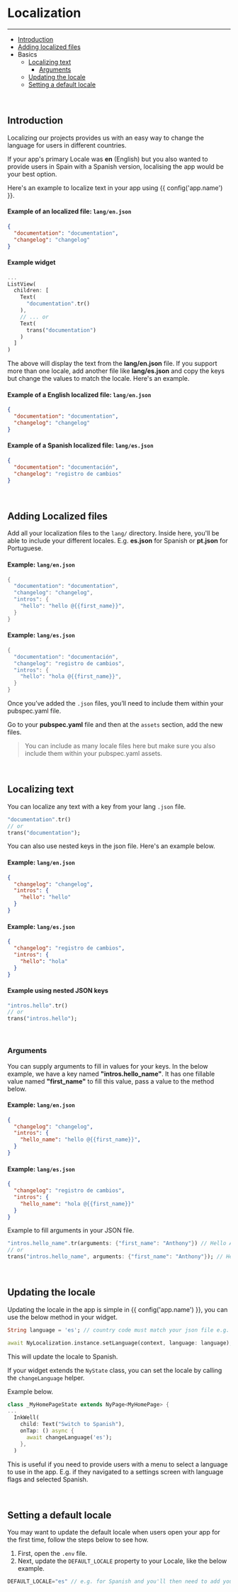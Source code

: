# Localization

---

<a name="section-1"></a>
- [Introduction](#introduction "Introduction to localization")
- [Adding localized files](#adding-localized-files "Adding localized files")
- Basics
  - [Localizing text](#localizing-text "Localizing text")
    - [Arguments](#arguments "Arguments")
  - [Updating the locale](#updating-the-locale "Updating the locale")
  - [Setting a default locale](#setting-a-default-locale "Settings a default locale")


<a name="introduction"></a>
<br>

## Introduction

Localizing our projects provides us with an easy way to change the language for users in different countries. 

If your app's primary Locale was **en** (English) but you also wanted to provide users in Spain with a Spanish version, localising the app would be your best option.

Here's an example to localize text in your app using {{ config('app.name') }}.

#### Example of an localized file: `lang/en.json`
``` json
{
  "documentation": "documentation",
  "changelog": "changelog"
}
```
#### Example widget
``` dart
...
ListView(
  children: [
    Text(
      "documentation".tr()
    ),
    // ... or
    Text(
      trans("documentation")
    )
  ]
)
```

The above will display the text from the <b>lang/en.json</b> file. If you support more than one locale, add another file like <b>lang/es.json</b> and copy the keys but change the values to match the locale.
Here's an example.
#### Example of a English localized file: `lang/en.json`
``` json
{
  "documentation": "documentation",
  "changelog": "changelog"
}
```
#### Example of a Spanish localized file: `lang/es.json`
``` json
{
  "documentation": "documentación",
  "changelog": "registro de cambios"
}
```

<a name="adding-localized-files"></a>
<br>

## Adding Localized files

Add all your localization files to the `lang/` directory. Inside here, you'll be able to include your different locales. E.g. <b>es.json</b> for Spanish or <b>pt.json</b> for Portuguese.

#### Example: `lang/en.json`
``` dart
{
  "documentation": "documentation",
  "changelog": "changelog",
  "intros": {
    "hello": "hello @{{first_name}}",
  }
}
```

#### Example: `lang/es.json`
``` dart
{
  "documentation": "documentación",
  "changelog": "registro de cambios",
  "intros": {
    "hello": "hola @{{first_name}}",
  }
}
```


Once you’ve added the  `.json` files, you’ll need to include them within your pubspec.yaml file.

Go to your **pubspec.yaml** file and then at the `assets` section, add the new files.

> You can include as many locale files here but make sure you also include them within your pubspec.yaml assets.


<a name="localizing-text"></a>
<br>

## Localizing text

You can localize any text with a key from your lang `.json` file.

``` dart 
"documentation".tr()
// or
trans("documentation");
```

You can also use nested keys in the json file. Here's an example below.

#### Example: `lang/en.json`
``` json
{
  "changelog": "changelog",
  "intros": {
    "hello": "hello"
  }
}
```

#### Example: `lang/es.json`
``` json
{
  "changelog": "registro de cambios",
  "intros": {
    "hello": "hola"    
  }
}
```
#### Example using nested JSON keys
``` dart 
"intros.hello".tr()
// or
trans("intros.hello");
```

<a name="arguments"></a>
<br>

### Arguments

You can supply arguments to fill in values for your keys. In the below example, we have a key named **"intros.hello_name"**. It has one fillable value named **"first_name"** to fill this value, pass a value to the method below.

#### Example: `lang/en.json`
``` json
{
  "changelog": "changelog",
  "intros": {
    "hello_name": "hello @{{first_name}}",
  }
}
```

#### Example: `lang/es.json`
``` json
{
  "changelog": "registro de cambios",
  "intros": {
    "hello_name": "hola @{{first_name}}"
  }
}
```

Example to fill arguments in your JSON file.
``` dart 
"intros.hello_name".tr(arguments: {"first_name": "Anthony"}) // Hello Anthony
// or
trans("intros.hello_name", arguments: {"first_name": "Anthony"}); // Hello Anthony
```

<a name="updating-the-locale"></a>
<br>

## Updating the locale

Updating the locale in the app is simple in {{ config('app.name') }}, you can use the below method in your widget.

``` dart
String language = 'es'; // country code must match your json file e.g. pt.json would be 'pt

await NyLocalization.instance.setLanguage(context, language: language); // Switches language
```

This will update the locale to Spanish.

If your widget extends the `NyState` class, you can set the locale by calling the `changeLanguage` helper.

Example below.

```dart 
class _MyHomePageState extends NyPage<MyHomePage> {
...
  InkWell(
    child: Text("Switch to Spanish"), 
    onTap: () async {
      await changeLanguage('es');
    },
  )
```

This is useful if you need to provide users with a menu to select a language to use in the app. 
E.g. if they navigated to a settings screen with language flags and selected Spanish. 


<a name="setting-a-default-locale"></a>
<br>

## Setting a default locale

You may want to update the default locale when users open your app for the first time, follow the steps below to see how.
1. First, open the `.env` file.
2. Next, update the `DEFAULT_LOCALE` property to your Locale, like the below example.

``` dart
DEFAULT_LOCALE="es" // e.g. for Spanish and you'll then need to add your new .json file in /lang/es.json
```
